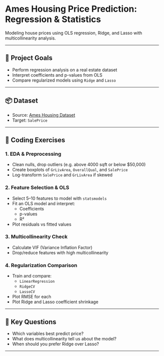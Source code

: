 # Ames Housing Price Prediction: Regression & Statistics

Modeling house prices using OLS regression, Ridge, and Lasso with multicollinearity analysis.

---

## 🚀 Project Goals
- Perform regression analysis on a real estate dataset
- Interpret coefficients and p-values from OLS
- Compare regularized models using `Ridge` and `Lasso`

---

## 📦 Dataset
- Source: [Ames Housing Dataset](https://www.kaggle.com/datasets/prevek18/ames-housing-dataset)
- Target: `SalePrice`

---

## 📌 Coding Exercises

### 1. EDA & Preprocessing
- Clean nulls, drop outliers (e.g. above 4000 sqft or below $50,000)
- Create boxplots of `GrLivArea`, `OverallQual`, and `SalePrice`
- Log-transform `SalePrice` and `GrLivArea` if skewed

### 2. Feature Selection & OLS
- Select 5–10 features to model with `statsmodels`
- Fit an OLS model and interpret:
  - Coefficients
  - p-values
  - R²
- Plot residuals vs fitted values

### 3. Multicollinearity Check
- Calculate VIF (Variance Inflation Factor)
- Drop/reduce features with high multicollinearity

### 4. Regularization Comparison
- Train and compare:
  - `LinearRegression`
  - `RidgeCV`
  - `LassoCV`
- Plot RMSE for each
- Plot Ridge and Lasso coefficient shrinkage

---

## 🧠 Key Questions
- Which variables best predict price?
- What does multicollinearity tell us about the model?
- When should you prefer Ridge over Lasso?

---
